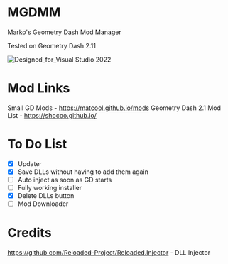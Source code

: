 # MGDMM
Marko's Geometry Dash Mod Manager

Tested on Geometry Dash 2.11

![Designed_for_Visual Studio 2022](https://github.com/user-attachments/assets/4093d510-f36f-447e-9a15-9727d3f5b6d3)

# Mod Links
Small GD Mods - https://matcool.github.io/mods
Geometry Dash 2.1 Mod List - https://shocoo.github.io/


# To Do List
- [x] Updater
- [x] Save DLLs without having to add them again
- [ ] Auto inject as soon as GD starts
- [ ] Fully working installer
- [x] Delete DLLs button
- [ ] Mod Downloader

# Credits
https://github.com/Reloaded-Project/Reloaded.Injector - DLL Injector
